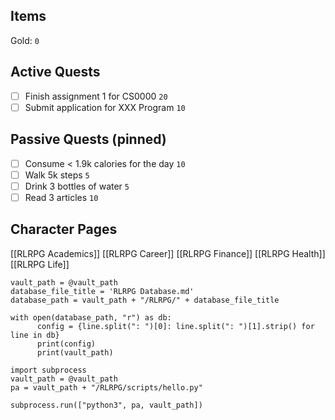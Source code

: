 ## Items
Gold: `0`

## Active Quests
- [ ] Finish assignment 1 for CS0000  `20`
- [ ] Submit application for XXX Program `10`

## Passive Quests (pinned)
- [ ] Consume < 1.9k calories for the day `10`
- [ ] Walk 5k steps `5`
- [ ] Drink 3 bottles of water `5`
- [ ] Read 3 articles `10`

## Character Pages
[[RLRPG Academics]]
[[RLRPG Career]]
[[RLRPG Finance]]
[[RLRPG Health]]
[[RLRPG Life]]

```run-python
vault_path = @vault_path
database_file_title = 'RLRPG Database.md'
database_path = vault_path + "/RLRPG/" + database_file_title

with open(database_path, "r") as db:
	  config = {line.split(": ")[0]: line.split(": ")[1].strip() for line in db}
	  print(config)
	  print(vault_path)
```

```run-python
import subprocess
vault_path = @vault_path
pa = vault_path + "/RLRPG/scripts/hello.py"

subprocess.run(["python3", pa, vault_path])
```